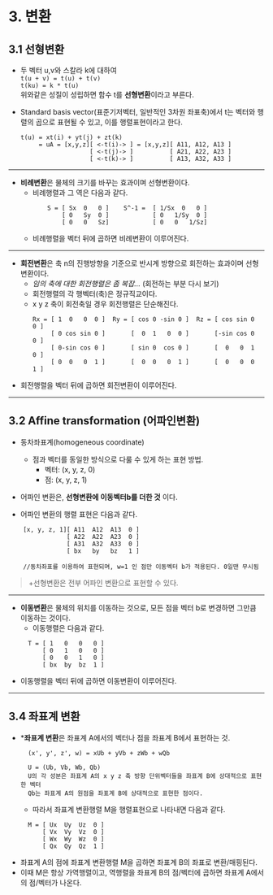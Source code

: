 # 3. 변환

## 3.1 선형변환
  - 두 벡터 u,v와 스칼라 k에 대하여 </br>
  `t(u + v) = t(u) + t(v)`  </br> 
  `t(ku) = k * t(u)`
 </br> 위와같은 성질이 성립하면 함수 t를 **선형변환**이라고 부른다.

 - Standard basis vector(표준기저벡터, 일반적인 3차원 좌표축)에서 t는 벡터와 행렬의 곱으로 표현될 수 있고, 이를 행렬표현이라고 한다.
    ```
    t(u) = xt(i) + yt(j) + zt(k)
         = uA = [x,y,z][ <-t(i)-> ] = [x,y,z][ A11, A12, A13 ] 
                       [ <-t(j)-> ]          [ A21, A22, A23 ]
                       [ <-t(k)-> ]          [ A13, A32, A33 ]
    ```

---


- **비례변환**은 물체의 크기를 바꾸는 효과이며 선형변환이다.
  - 비례행렬과 그 역은 다음과 같다. 
    ```
        S = [ Sx  0   0 ]    S^-1 =  [ 1/Sx  0   0 ] 
            [ 0   Sy  0 ]            [ 0   1/Sy  0 ]
            [ 0   0   Sz]            [ 0   0   1/Sz]
    ```
  - 비례행렬을 벡터 뒤에 곱하면 비례변환이 이루어진다.

---


- **회전변환**은 축 n의 진행방향을 기준으로 반시계 방향으로 회전하는 효과이며 선형변환이다.
  - *임의 축에 대한 회전행렬은 좀 복잡...* (회전하는 부분 다시 보기)
  - 회전행렬의 각 행벡터(축)은 정규직교이다.
  - x y z 축이 회전축일 경우 회전행렬은 단순해진다.
    ```
    Rx = [ 1  0   0  0 ]  Ry = [ cos 0 -sin 0 ]  Rz = [ cos sin 0  0 ]
         [ 0 cos sin 0 ]       [  0  1   0  0 ]       [-sin cos 0  0 ]
         [ 0-sin cos 0 ]       [ sin 0  cos 0 ]       [  0   0  1  0 ]
         [ 0  0   0  1 ]       [  0  0   0  1 ]       [  0   0  0  1 ]
    ```
- 회전행렬을 벡터 뒤에 곱하면 회전변환이 이루어진다.

---

## 3.2 Affine transformation (어파인변환)
- 동차좌표계(homogeneous coordinate)
  - 점과 벡터를 동일한 방식으로 다룰 수 있게 하는 표현 방법.
    - 벡터: (x, y, z, 0)
    - 점: (x, y, z, 1)
  
- 어파인 변환은, **선형변환에 이동벡터b를 더한 것** 이다.
- 어파인 변환의 행렬 표현은 다음과 같다.
```
    [x, y, z, 1][ A11  A12  A13  0 ]  
                [ A22  A22  A23  0 ]
                [ A31  A32  A33  0 ]      
                [ bx   by   bz   1 ]   

    //동차좌표를 이용하여 표현되며, w=1 인 점만 이동벡터 b가 적용된다. 0일땐 무시됨
```
  > +선형변환은 전부 어파인 변환으로 표현할 수 있다.
--- 

- **이동변환**은 물체의 위치를 이동하는 것으로, 모든 점을 벡터 b로 변경하면 그만큼 이동하는 것이다.
  - 이동행렬은 다음과 같다.
  ```
    T = [ 1   0   0   0 ]  
        [ 0   1   0   0 ]
        [ 0   0   1   0 ]      
        [ bx  by  bz  1 ] 
    ```
- 이동행렬을 벡터 뒤에 곱하면 이동변환이 이루어진다.

--- 
## 3.4 좌표계 변환
- ***좌표계 변환**은 좌표계 A에서의 벡터나 점을 좌표계 B에서 표현하는 것.
  ```
    (x', y', z', w) = xUb + yVb + zWb + wQb

    U = (Ub, Vb, Wb, Qb)
    U의 각 성분은 좌표계 A의 x y z 축 방향 단위벡터들을 좌표계 B에 상대적으로 표현한 벡터
    Qb는 좌표계 A의 원점을 좌표계 B에 상대적으로 표현한 점이다.
  ```
  - 따라서 좌표계 변환행렬 M을 행렬표현으로 나타내면 다음과 같다.
  ```
    M = [ Ux  Uy  Uz  0 ]  
        [ Vx  Vy  Vz  0 ]
        [ Wx  Wy  Wz  0 ]      
        [ Qx  Qy  Qz  1 ]  
  ```
 - 좌표계 A의 점에 좌표계 변환행렬 M을 곱하면 좌표계 B의 좌표로 변환/매핑된다.
 - 이때 M은 항상 가역행렬이고, 역행렬을 좌표계 B의 점/벡터에 곱하면 좌표계 A에서의 점/벡터가 나온다.


